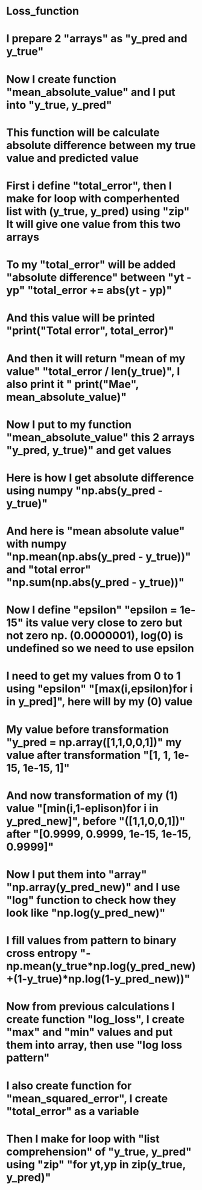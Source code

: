 # Loss_function
# I prepare 2 "arrays" as "y_pred and y_true" 
# Now I create function "mean_absolute_value" and I put into "y_true, y_pred"
# This function will be calculate absolute difference between my true value and predicted value
# First i define "total_error", then I make for loop with comperhented list with (y_true, y_pred) using "zip" It will give one value from this two arrays 
# To my "total_error" will be added "absolute difference" between "yt - yp" "total_error += abs(yt - yp)"
# And this value will be printed "print("Total error", total_error)" 
# And then it will return "mean of my value" "total_error / len(y_true)", I also print it " print("Mae", mean_absolute_value)"
# Now I put to my function "mean_absolute_value" this 2 arrays "y_pred, y_true)" and get values 
# Here is how I get absolute difference using numpy "np.abs(y_pred - y_true)"
# And here is "mean absolute value" with numpy "np.mean(np.abs(y_pred - y_true))" and "total error" "np.sum(np.abs(y_pred - y_true))"
# Now I define "epsilon" "epsilon = 1e-15" its value very close to zero but not zero np. (0.0000001), log(0) is undefined so we need to use epsilon
# I need to get my values from 0 to 1 using "epsilon" "[max(i,epsilon)for i in y_pred]", here will by my (0) value 
# My value before transformation "y_pred = np.array([1,1,0,0,1])" my value after transformation "[1, 1, 1e-15, 1e-15, 1]" 
# And now transformation of my (1) value "[min(i,1-eplison)for i in y_pred_new]", before "([1,1,0,0,1])" after "[0.9999, 0.9999, 1e-15, 1e-15, 0.9999]"
# Now I put them into "array" "np.array(y_pred_new)" and I use "log" function to check how they look like "np.log(y_pred_new)"
# I fill values from pattern to binary cross entropy "-np.mean(y_true*np.log(y_pred_new)+(1-y_true)*np.log(1-y_pred_new))"
# Now from previous calculations I create function "log_loss", I create "max" and "min" values and put them into array, then use "log loss pattern"
# I also create function for "mean_squared_error", I create "total_error" as a variable 
# Then I make for loop with "list comprehension" of "y_true, y_pred" using "zip" "for yt,yp in zip(y_true, y_pred)"
